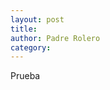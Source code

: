 ```yaml
---                                                                             
layout: post                                                                    
title: 						
author: Padre Rolero                                                            
category:                                                               
---
```

Prueba